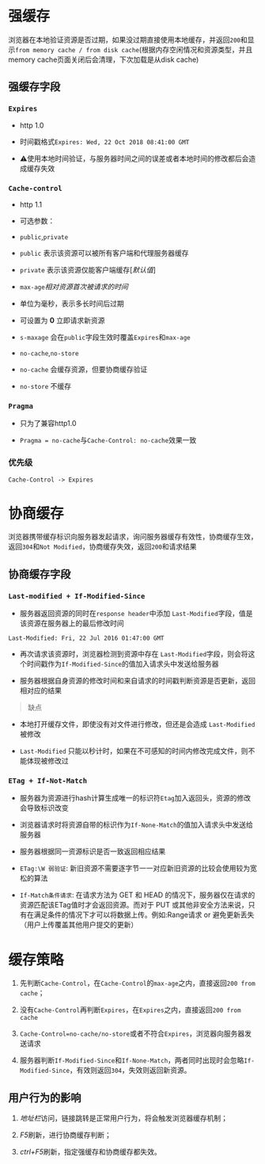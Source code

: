 
# 强缓存

  

浏览器在本地验证资源是否过期，如果没过期直接使用本地缓存，并返回`200`和显示`from memory cache / from disk cache`(根据内存空闲情况和资源类型，并且memory cache页面关闭后会清理，下次加载是从disk cache)

  

## 强缓存字段

### `Expires`

- http 1.0

- 时间戳格式`Expires: Wed, 22 Oct 2018 08:41:00 GMT`

- ⚠️使用本地时间验证，与服务器时间之间的误差或者本地时间的修改都后会造成缓存失效

  

### `Cache-control`

- http 1.1

- 可选参数：

- `public`,`private`

- `public` 表示该资源可以被所有客户端和代理服务器缓存

- `private` 表示该资源仅能客户端缓存[*默认值*]

- `max-age`*相对资源首次被请求的时间*

- 单位为毫秒，表示多长时间后过期

- 可设置为 **0** 立即请求新资源

- `s-maxage` 会在`public`字段生效时覆盖`Expires`和`max-age`

- `no-cache`,`no-store`

- `no-cache` 会缓存资源，但要协商缓存验证

- `no-store` 不缓存

  

### `Pragma`

- 只为了兼容http1.0

- `Pragma = no-cache`与`Cache-Control: no-cache`效果一致

  

### 优先级

`Cache-Control -> Expires`

  

# 协商缓存

浏览器携带缓存标识向服务器发起请求，询问服务器缓存有效性，协商缓存生效，返回`304`和`Not Modified`，协商缓存失效，返回`200`和请求结果

  

## 协商缓存字段

### `Last-modified + If-Modified-Since`

  

- 服务器返回资源的同时在`response header`中添加 `Last-Modified`字段，值是该资源在服务器上的最后修改时间

`Last-Modified: Fri, 22 Jul 2016 01:47:00 GMT`

  

- 再次请求该资源时，浏览器检测到资源中存在 `Last-Modified`字段，则会将这个时间戳作为`If-Modified-Since`的值加入请求头中发送给服务器

  

- 服务器根据自身资源的修改时间和来自请求的时间戳判断资源是否更新，返回相对应的结果

  

> 缺点

- 本地打开缓存文件，即使没有对文件进行修改，但还是会造成 `Last-Modified` 被修改

- `Last-Modified` 只能以秒计时，如果在不可感知的时间内修改完成文件，则不能体现被修改过

  

### `ETag + If-Not-Match`

- 服务器为资源进行hash计算生成唯一的标识符`Etag`加入返回头，资源的修改会导致标识改变

- 浏览器请求时将资源自带的标识作为`If-None-Match`的值加入请求头中发送给服务器

- 服务器根据同一资源标识是否一致返回相应结果

  

- `ETag:\W 弱验证`: 新旧资源不需要逐字节一一对应新旧资源的比较会使用较为宽松的算法

  

- `If-Match条件请求`: 在请求方法为 GET 和 HEAD 的情况下，服务器仅在请求的资源匹配该ETag值时才会返回资源。而对于 PUT 或其他非安全方法来说，只有在满足条件的情况下才可以将数据上传。例如:Range请求 or 避免更新丢失（用户上传覆盖其他用户提交的更新）

# 缓存策略

  

1. 先判断`Cache-Control`，在`Cache-Control`的`max-age`之内，直接返回`200 from cache`；

  

2. 没有`Cache-Control`再判断`Expires`，在`Expires`之内，直接返回`200 from cache`

  

3. `Cache-Control=no-cache/no-store`或者不符合`Expires`，浏览器向服务器发送请求

  

4. 服务器判断`If-Modified-Since`和`If-None-Match`，两者同时出现时会忽略`If-Modified-Since`，有效则返回`304`，失效则返回新资源。

  

## 用户行为的影响

  

1. *地址栏*访问，链接跳转是正常用户行为，将会触发浏览器缓存机制；

2. *F5*刷新，进行协商缓存判断；

3. *ctrl+F5*刷新，指定强缓存和协商缓存都失效。